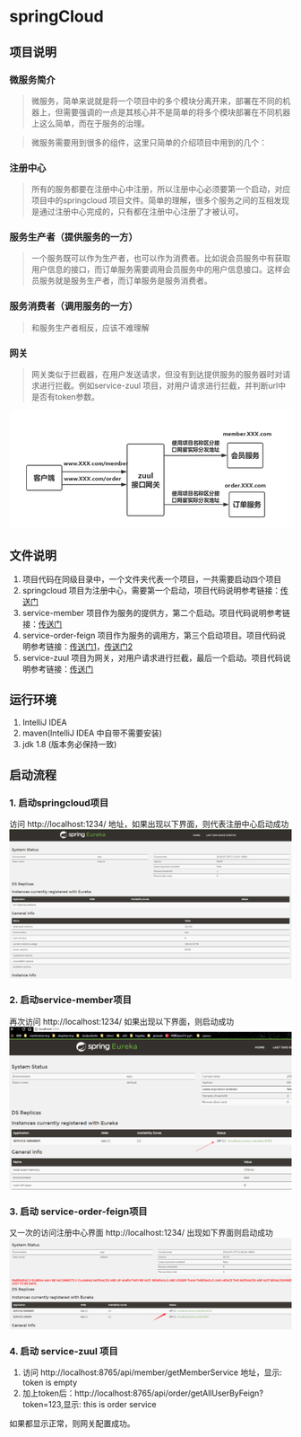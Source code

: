# springCloud

## 项目说明

### 微服务简介
> 微服务，简单来说就是将一个项目中的多个模块分离开来，部署在不同的机器上，但需要强调的一点是其核心并不是简单的将多个模块部署在不同机器上这么简单，而在于服务的治理。

> 微服务需要用到很多的组件，这里只简单的介绍项目中用到的几个：

### 注册中心
> 所有的服务都要在注册中心中注册，所以注册中心必须要第一个启动，对应项目中的springcloud 项目文件。简单的理解，很多个服务之间的互相发现是通过注册中心完成的，只有都在注册中心注册了才被认可。
> 
### 服务生产者（提供服务的一方）
>一个服务既可以作为生产者，也可以作为消费者。比如说会员服务中有获取用户信息的接口，而订单服务需要调用会员服务中的用户信息接口。这样会员服务就是服务生产者，而订单服务是服务消费者。

### 服务消费者（调用服务的一方）
>和服务生产者相反，应该不难理解

### 网关
>网关类似于拦截器，在用户发送请求，但没有到达提供服务的服务器时对请求进行拦截。例如service-zuul 项目，对用户请求进行拦截，并判断url中是否有token参数。

![网关](https://raw.githubusercontent.com/jChanJi/static_resource/master/img/zuul1.png)


## 文件说明
1. 项目代码在同级目录中，一个文件夹代表一个项目，一共需要启动四个项目
2. springcloud 项目为注册中心，需要第一个启动，项目代码说明参考链接：[传送门](https://jchanji.github.io/year/07/25/SpringCloud-chapter3/)
3. service-member 项目作为服务的提供方，第二个启动。项目代码说明参考链接：[传送门](https://jchanji.github.io/year/07/27/SpringCloud-chapter4/)
4. service-order-feign 项目作为服务的调用方，第三个启动项目。项目代码说明参考链接：[传送门1](https://jchanji.github.io/year/07/25/SpringCloud-chapter3/)，[传送门2](https://jchanji.github.io/year/08/06/springCloud-chapter9/)
5. service-zuul 项目为网关，对用户请求进行拦截，最后一个启动。项目代码说明参考链接：[传送门](https://jchanji.github.io/year/07/31/SpringCloud-chapter7/)

## 运行环境
1. IntelliJ IDEA
2. maven(IntelliJ IDEA 中自带不需要安装)
3. jdk 1.8 (版本务必保持一致)
## 启动流程

### 1. 启动springcloud项目
访问 http://localhost:1234/ 地址，如果出现以下界面，则代表注册中心启动成功
![注册中心](https://raw.githubusercontent.com/jChanJi/static_resource/master/img/eureka4.png)

### 2. 启动service-member项目
再次访问 http://localhost:1234/ 如果出现以下界面，则启动成功
![会员服务](https://raw.githubusercontent.com/jChanJi/static_resource/master/img/eureka8.png)

### 3. 启动 service-order-feign项目
又一次的访问注册中心界面 http://localhost:1234/ 出现如下界面则启动成功
![订单中心](https://raw.githubusercontent.com/jChanJi/static_resource/master/img/eureka11.png)
### 4. 启动 service-zuul 项目

1. 访问 http://localhost:8765/api/member/getMemberService 地址，显示: token is empty
2. 加上token后：http://localhost:8765/api/order/getAllUserByFeign?token=123,显示: this is order service

如果都显示正常，则网关配置成功。
